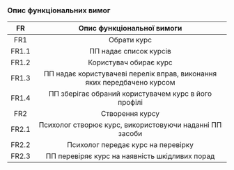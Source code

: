 ### Опис функціональних вимог
|  FR   |                       Опис функціональної вимоги                        |
|:-----:|:-----------------------------------------------------------------------:|
|  FR1  |                               Обрати курс                               |
| FR1.1 |                         ПП надає список курсів                          |
| FR1.2 |                         Користувач обирає курс                          |
| FR1.3 | ПП надає користувачеві перелік вправ, виконання яких передбачено курсом |
| FR1.4 |          ПП зберігає обраний користувачем курс в його профілі           |
|  FR2  |                             Створення курсу                             |
| FR2.1 |         Психолог створює курс, використовуючи наданні ПП засоби         |
| FR2.2 |                   Психолог передає курс на перевірку                    |
| FR2.3 |             ПП перевіряє курс на наявність шкідливих порад              |
